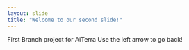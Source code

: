 ```yaml
---
layout: slide
title: "Welcome to our second slide!"
---
```

First Branch project for AiTerra
Use the left arrow to go back!
